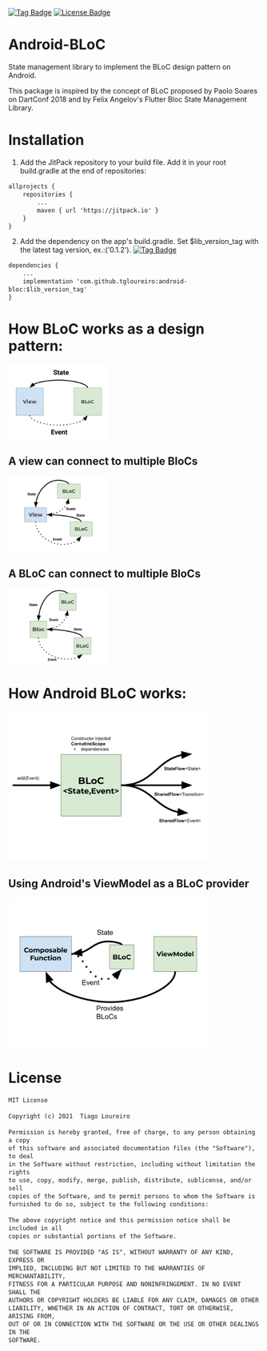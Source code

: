 
[![Tag Badge](https://badgen.net/github/tag/tgloureiro/android-bloc)](https://badgen.net/github/tag/tgloureiro/android-bloc)
[![License Badge](https://badgen.net/github/license/tgloureiro/android-bloc)](https://badgen.net/github/license/tgloureiro/android-bloc)

# Android-BLoC

State management library to implement the BLoC design pattern on Android. 

This package is inspired by the concept of BLoC proposed by Paolo Soares on DartConf 2018 and by Felix Angelov's Flutter Bloc State Management Library.

# Installation

1. Add the JitPack repository to your build file. 
Add it in your root build.gradle at the end of repositories:

```
allprojects {
	repositories {
		...
		maven { url 'https://jitpack.io' }
	}
}
```
2. Add the dependency on the app's build.gradle. Set $lib_version_tag with the latest tag version, ex.:('0.1.2').
[![Tag Badge](https://badgen.net/github/tag/tgloureiro/android-bloc)](https://badgen.net/github/tag/tgloureiro/android-bloc)
```
dependencies {
	...
	implementation 'com.github.tgloureiro:android-bloc:$lib_version_tag'
}
```


# How BLoC works as a design pattern:

<img src="/docs/assets/main_concept.svg" alt="Main Concept" width="200"/>

## A view can connect to multiple BloCs

<img src="/docs/assets/view_to_multiple_blocs.svg" alt="View connected to multiple BloCs" width="200"/>

## A BLoC can connect to multiple BloCs

<img src="/docs/assets/bloc_to_multiple_blocs.svg" alt="Bloc connected to multiple BloCs" width="200"/>

# How Android BLoC works:

<img src="/docs/assets/android_bloc.svg" alt="Usage in Android" width="400"/>

## Using Android's ViewModel as a BLoC provider

<img src="/docs/assets/view_model_as_bloc_provider.svg" alt="ViewModel as BLoC Provider" width="400"/>

# License

```
MIT License

Copyright (c) 2021  Tiago Loureiro

Permission is hereby granted, free of charge, to any person obtaining a copy
of this software and associated documentation files (the "Software"), to deal
in the Software without restriction, including without limitation the rights
to use, copy, modify, merge, publish, distribute, sublicense, and/or sell
copies of the Software, and to permit persons to whom the Software is
furnished to do so, subject to the following conditions:

The above copyright notice and this permission notice shall be included in all
copies or substantial portions of the Software.

THE SOFTWARE IS PROVIDED "AS IS", WITHOUT WARRANTY OF ANY KIND, EXPRESS OR
IMPLIED, INCLUDING BUT NOT LIMITED TO THE WARRANTIES OF MERCHANTABILITY,
FITNESS FOR A PARTICULAR PURPOSE AND NONINFRINGEMENT. IN NO EVENT SHALL THE
AUTHORS OR COPYRIGHT HOLDERS BE LIABLE FOR ANY CLAIM, DAMAGES OR OTHER
LIABILITY, WHETHER IN AN ACTION OF CONTRACT, TORT OR OTHERWISE, ARISING FROM,
OUT OF OR IN CONNECTION WITH THE SOFTWARE OR THE USE OR OTHER DEALINGS IN THE
SOFTWARE.
```
